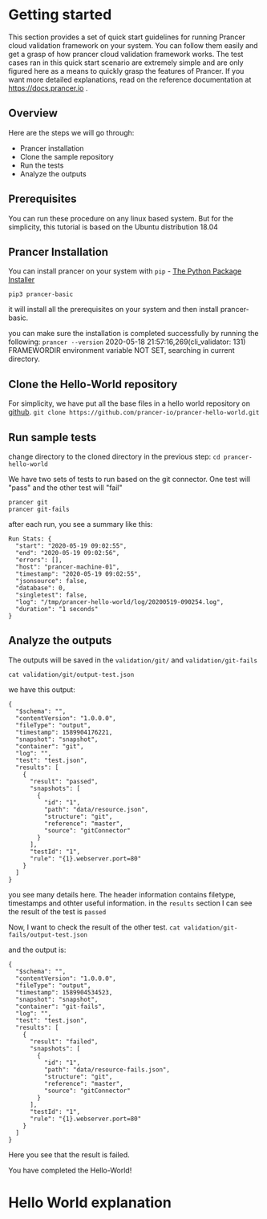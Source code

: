 # Getting started
This section provides a set of quick start guidelines for running Prancer cloud validation framework on your system. You can follow them easily and get a grasp of how prancer cloud validation framework works.
The test cases ran in this quick start scenario are extremely simple and are only figured here as a means to quickly grasp the features of Prancer. If you want more detailed explanations, read on the reference documentation at https://docs.prancer.io .

## Overview 
Here are the steps we will go through:
- Prancer installation
- Clone the sample repository
- Run the tests
- Analyze the outputs

## Prerequisites
You can run these procedure on any linux based system. But for the simplicity, this tutorial is based on the Ubuntu distribution 18.04

## Prancer Installation
You can install prancer on your system with `pip` - [The Python Package Installer](https://pip.pypa.io/en/stable/)

`pip3 prancer-basic`

it will install all the prerequisites on your system and then install prancer-basic.

you can make sure the installation is completed successfully by running the following:
`prancer --version`
2020-05-18 21:57:16,269(cli_validator: 131) FRAMEWORDIR environment variable NOT SET, searching in current directory.

## Clone the Hello-World repository
For simplicity, we have put all the base files in a hello world repository on [github](https://github.com/prancer-io/prancer-hello-world). 
`git clone https://github.com/prancer-io/prancer-hello-world.git`


## Run sample tests
change directory to the cloned directory in the previous step:
`cd prancer-hello-world`

We have two sets of tests to run based on the git connector. One test will "pass" and the other test will "fail"

```
prancer git
prancer git-fails
```

after each run, you see a summary like this:

```
Run Stats: {
  "start": "2020-05-19 09:02:55",
  "end": "2020-05-19 09:02:56",
  "errors": [],
  "host": "prancer-machine-01",
  "timestamp": "2020-05-19 09:02:55",
  "jsonsource": false,
  "database": 0,
  "singletest": false,
  "log": "/tmp/prancer-hello-world/log/20200519-090254.log",
  "duration": "1 seconds"
}
```

## Analyze the outputs
The outputs will be saved in the `validation/git/` and `validation/git-fails`

`cat validation/git/output-test.json`

we have this output:

```
{
  "$schema": "",
  "contentVersion": "1.0.0.0",
  "fileType": "output",
  "timestamp": 1589904176221,
  "snapshot": "snapshot",
  "container": "git",
  "log": "",
  "test": "test.json",
  "results": [
    {
      "result": "passed",
      "snapshots": [
        {
          "id": "1",
          "path": "data/resource.json",
          "structure": "git",
          "reference": "master",
          "source": "gitConnector"
        }
      ],
      "testId": "1",
      "rule": "{1}.webserver.port=80"
    }
  ]
}
```

you see many details here. The header information contains filetype, timestamps and othter useful information. in the `results` section I can see the result of the test is `passed`

Now, I want to check the result of the other test.
`cat validation/git-fails/output-test.json`

and the output is:

```
{
  "$schema": "",
  "contentVersion": "1.0.0.0",
  "fileType": "output",
  "timestamp": 1589904534523,
  "snapshot": "snapshot",
  "container": "git-fails",
  "log": "",
  "test": "test.json",
  "results": [
    {
      "result": "failed",
      "snapshots": [
        {
          "id": "1",
          "path": "data/resource-fails.json",
          "structure": "git",
          "reference": "master",
          "source": "gitConnector"
        }
      ],
      "testId": "1",
      "rule": "{1}.webserver.port=80"
    }
  ]
}
```

Here you see that the result is failed.

You have completed the Hello-World!

# Hello World explanation
